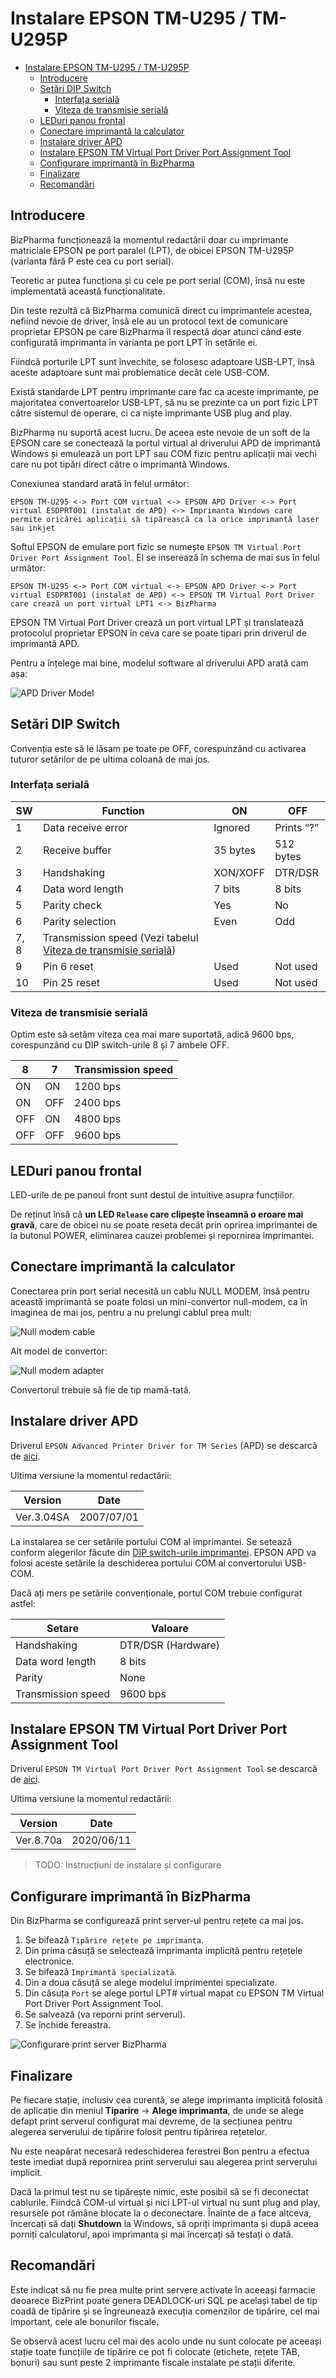# Instalare EPSON TM-U295 / TM-U295P

- [Instalare EPSON TM-U295 / TM-U295P](#instalare-epson-tm-u295--tm-u295p)
  - [Introducere](#introducere)
  - [Setări DIP Switch](#setări-dip-switch)
    - [Interfața serială](#interfața-serială)
    - [Viteza de transmisie serială](#viteza-de-transmisie-serială)
  - [LEDuri panou frontal](#leduri-panou-frontal)
  - [Conectare imprimantă la calculator](#conectare-imprimantă-la-calculator)
  - [Instalare driver APD](#instalare-driver-apd)
  - [Instalare EPSON TM Virtual Port Driver Port Assignment Tool](#instalare-epson-tm-virtual-port-driver-port-assignment-tool)
  - [Configurare imprimantă în BizPharma](#configurare-imprimantă-în-bizpharma)
  - [Finalizare](#finalizare)
  - [Recomandări](#recomandări)

## Introducere

BizPharma funcționează la momentul redactării doar cu imprimante matriciale EPSON pe port paralel (LPT), de obicei EPSON TM-U295P (varianta fără P este cea cu port serial).

Teoretic ar putea funcționa și cu cele pe port serial (COM), însă nu este implementată această funcționalitate.

Din teste rezultă că BizPharma comunică direct cu imprimantele acestea, nefiind nevoie de driver, însă ele au un protocol text de comunicare proprietar EPSON pe care BizPharma îl respectă doar atunci când este configurată imprimanta în varianta pe port LPT în setările ei.

Fiindcă porturile LPT sunt învechite, se folosesc adaptoare USB-LPT, însă aceste adaptoare sunt mai problematice decât cele USB-COM.

Există standarde LPT pentru imprimante care fac ca aceste imprimante, pe majoritatea convertoarelor USB-LPT, să nu se prezinte ca un port fizic LPT către sistemul de operare, ci ca niște imprimante USB plug and play.

BizPharma nu suportă acest lucru. De aceea este nevoie de un soft de la EPSON care se conectează la portul virtual al driverului APD de imprimantă Windows și emulează un port LPT sau COM fizic pentru aplicații mai vechi care nu pot tipări direct către o imprimantă Windows.

Conexiunea standard arată în felul următor:

```text
EPSON TM-U295 <-> Port COM virtual <-> EPSON APD Driver <-> Port virtual ESDPRT001 (instalat de APD) <-> Imprimanta Windows care permite oricărei aplicații să tipărească ca la orice imprimantă laser sau inkjet
```

Softul EPSON de emulare port fizic se numește `EPSON TM Virtual Port Driver Port Assignment Tool`. El se inserează în schema de mai sus în felul următor:

```text
EPSON TM-U295 <-> Port COM virtual <-> EPSON APD Driver <-> Port virtual ESDPRT001 (instalat de APD) <-> EPSON TM Virtual Port Driver care crează un port virtual LPT1 <-> BizPharma
```

EPSON TM Virtual Port Driver crează un port virtual LPT și translatează protocolul proprietar EPSON în ceva care se poate tipari prin driverul de imprimantă APD.

Pentru a înțelege mai bine, modelul software al driverului APD arată cam așa:

![APD Driver Model](img/apd-driver-model.jpg)

## Setări DIP Switch

Convenția este să le lăsam pe toate pe OFF, corespunzând cu activarea tuturor setărilor de pe ultima coloană de mai jos.

### Interfața serială

| SW | Function | ON | OFF |
|-|-|-|-|
| 1 | Data receive error | Ignored | Prints “?” |
| 2 | Receive buffer | 35 bytes | 512 bytes |
| 3 | Handshaking | XON/XOFF | DTR/DSR |
| 4 | Data word length | 7 bits | 8 bits |
| 5 | Parity check | Yes | No |
| 6 | Parity selection | Even | Odd |
| 7, 8 | Transmission speed (Vezi tabelul [Viteza de transmisie serială](#serial-transmission-speed)) | | |
| 9 | Pin 6 reset | Used | Not used |
| 10 | Pin 25 reset | Used | Not used |

### Viteza de transmisie serială

Optim este să setăm viteza cea mai mare suportată, adică 9600 bps, corespunzând cu DIP switch-urile 8 și 7 ambele OFF.

| 8 | 7 | Transmission speed |
|-|-|-|
| ON | ON | 1200 bps |
| ON | OFF | 2400 bps |
| OFF | ON | 4800 bps |
| OFF | OFF | 9600 bps |

## LEDuri panou frontal

LED-urile de pe panoul front sunt destul de intuitive asupra funcțiilor.

De reținut însă că **un LED `Release` care clipește înseamnă o eroare mai gravă**, care de obicei nu se poate reseta decât prin oprirea imprimantei de la butonul POWER, eliminarea cauzei problemei și repornirea imprimantei.

## Conectare imprimantă la calculator

Conectarea prin port serial necesită un cablu NULL MODEM, însă pentru această imprimantă se poate folosi un mini-convertor null-modem, ca în imaginea de mai jos, pentru a nu prelungi cablul prea mult:

![Null modem cable](img/null-modem-usb-serial.png)

Alt model de convertor:

![Null modem adapter](img/null-modem-adapter.jpg)

Convertorul trebuie să fie de tip mamă-tată.

## Instalare driver APD

Driverul `EPSON Advanced Printer Driver for TM Series` (APD) se descarcă de [aici](https://download.epson-biz.com/modules/pos/index.php?page=single_soft&cid=1957&scat=31&pcat=5).

Ultima versiune la momentul redactării:

| Version | Date |
|-|-|
| Ver.3.04SA | 2007/07/01 |

La instalarea se cer setările portului COM al imprimantei. Se setează conform alegerilor făcute din [DIP switch-urile imprimantei](#setări-dip-switch). EPSON APD va folosi aceste setările la deschiderea portului COM al convertorului USB-COM.

Dacă ați mers pe setările convenționale, portul COM trebuie configurat astfel:

| Setare | Valoare |
|-|-|
| Handshaking | DTR/DSR (Hardware) |
| Data word length | 8 bits |
| Parity | None |
| Transmission speed | 9600 bps |

## Instalare EPSON TM Virtual Port Driver Port Assignment Tool

Driverul `EPSON TM Virtual Port Driver Port Assignment Tool` se descarcă de [aici](https://download.epson-biz.com/modules/pos/index.php?page=single_soft&cid=6481&scat=36&pcat=5).

Ultima versiune la momentul redactării:

| Version | Date |
|-|-|
| Ver.8.70a | 2020/06/11 |

> TODO: Instrucțiuni de instalare și configurare

## Configurare imprimantă în BizPharma

Din BizPharma se configurează print server-ul pentru rețete ca mai jos.

1. Se bifează `Tipărire rețete pe imprimanta`.
2. Din prima căsuță se selectează imprimanta implicită pentru rețetele electronice.
3. Se bifează `Imprimantă specializată`.
4. Din a doua căsuță se alege modelul imprimentei specializate.
5. Din căsuța `Port` se alege portul LPT# virtual mapat cu EPSON TM Virtual Port Driver Port Assignment Tool.
6. Se salvează (va reporni print serverul).
7. Se închide fereastra.

![Configurare print server BizPharma](img/configurare-print-server-bizpharma.jpg)

## Finalizare

Pe fiecare stație, inclusiv cea curentă, se alege imprimanta implicită folosită de aplicație din meniul **Tiparire** &rarr; **Alege imprimanta**, de unde se alege defapt print serverul configurat mai devreme, de la secțiunea pentru alegerea serverului de tipărire folosit pentru tipărirea rețetelor.

Nu este neapărat necesară redeschiderea ferestrei Bon pentru a efectua teste imediat după repornirea print serverului sau alegerea print serverului implicit.

Dacă la primul test nu se tipărește nimic, este posibil să se fi deconectat cablurile. Fiindcă COM-ul virtual și nici LPT-ul virtual nu sunt plug and play, resursele pot rămâne blocate la o deconectare. Înainte de a face altceva, încercați să dați **Shutdown** la Windows, să opriți imprimanta și după aceea porniți calculatorul, apoi imprimanta și mai încercați să testați o dată.

## Recomandări

Este indicat să nu fie prea multe print servere activate în aceeași farmacie deoarece BizPrint poate genera DEADLOCK-uri SQL pe același tabel de tip coadă de tipărire și se îngreunează execuția comenzilor de tipărire, cel mai important, cele ale bonurilor fiscale.

Se observă acest lucru cel mai des acolo unde nu sunt colocate pe aceeași stație toate funcțiile de tipărire ce pot fi colocate (etichete, rețete TAB, bonuri) sau sunt peste 2 imprimante fiscale instalate pe stații diferite.
